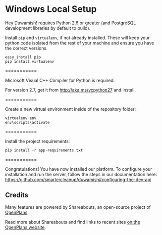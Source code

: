 Windows Local Setup
===========

Hey Duwamish! requires Python 2.6 or greater  (and PostgreSQL development libraries by default to build).

Install `pip` and `virtualenv`, if not already installed. These will keep your python code isolated from the rest of your machine and ensure you have the correct versions.
```
easy_install pip
pip install virtualenv
```


===========

Microsoft Visual C++ Compiler for Python is required. 

For version 2.7, get it from http://aka.ms/vcpython27 and install.

===========


Create a new virtual environment inside of the repository folder:
```
virtualenv env
env\scripts\activate
```
===========


Install the project requirements:
```
pip install -r app-requirements.txt
```


===========

Congratulations! You have now installed our platform. To configure your installation and run the server, follow the steps in our documentation here: https://github.com/smartercleanup/duwamish#configuring-the-dev-api

Credits
-------------
Many features are powered by Shareabouts, an open-source project of [OpenPlans](http://openplans.org).

Read more about Shareabouts and find links to recent sites [on the OpenPlans website](http://openplans.org/shareabouts/).
